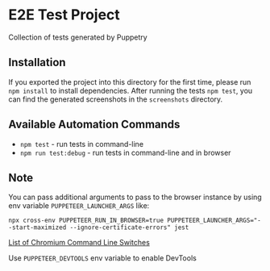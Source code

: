 # E2E Test Project

Collection of tests generated by Puppetry

## Installation

If you exported the project into this directory for the first time, please run `npm install` to install dependencies.
After running the tests `npm test`, you can find the generated screenshots in the `screenshots` directory.

## Available Automation Commands
- `npm test` - run tests in command-line
- `npm run test:debug` - run tests in command-line and in browser


## Note
You can pass additional arguments to pass to the browser instance by using env variable `PUPPETEER_LAUNCHER_ARGS` like:
```
npx cross-env PUPPETEER_RUN_IN_BROWSER=true PUPPETEER_LAUNCHER_ARGS="--start-maximized --ignore-certificate-errors" jest
```
[List of Chromium Command Line Switches](https://peter.sh/experiments/chromium-command-line-switches/)

Use `PUPPETEER_DEVTOOLS` env variable to enable DevTools